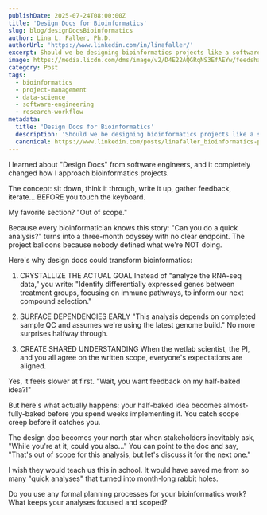```yaml
---
publishDate: 2025-07-24T08:00:00Z
title: 'Design Docs for Bioinformatics'
slug: blog/designDocsBioinformatics
author: Lina L. Faller, Ph.D.
authorUrl: 'https://www.linkedin.com/in/linafaller/'
excerpt: Should we be designing bioinformatics projects like a software engineer?
image: https://media.licdn.com/dms/image/v2/D4E22AQGRqNS3EfAEYw/feedshare-shrink_2048_1536/B4EZg9JHyPGoAo-/0/1753372458780?e=1756339200&v=beta&t=qILTMVlGtmP3SdOhn3_zL_OANjUVESTI3JiKcstMjx8
category: Post
tags:
  - bioinformatics
  - project-management
  - data-science
  - software-engineering
  - research-workflow
metadata:
  title: 'Design Docs for Bioinformatics'
  description: 'Should we be designing bioinformatics projects like a software engineer?'
  canonical: https://www.linkedin.com/posts/linafaller_bioinformatics-projectmanagement-datascience-activity-7354177122690555904-PaHu?utm_source=share&utm_medium=member_desktop&rcm=ACoAAATZB5MBqJ_1K5vjD4H8pzXOCeXJAzwKjQs
---
```


I learned about "Design Docs" from software engineers, and it completely changed how I approach bioinformatics projects.

The concept: sit down, think it through, write it up, gather feedback, iterate... BEFORE you touch the keyboard.

My favorite section? "Out of scope."

Because every bioinformatician knows this story: "Can you do a quick analysis?" turns into a three-month odyssey with no clear endpoint. The project balloons because nobody defined what we're NOT doing.

Here's why design docs could transform bioinformatics:

1. CRYSTALLIZE THE ACTUAL GOAL Instead of "analyze the RNA-seq data," you write: "Identify differentially expressed genes between treatment groups, focusing on immune pathways, to inform our next compound selection."

2. SURFACE DEPENDENCIES EARLY "This analysis depends on completed sample QC and assumes we're using the latest genome build." No more surprises halfway through.

3. CREATE SHARED UNDERSTANDING When the wetlab scientist, the PI, and you all agree on the written scope, everyone's expectations are aligned.

Yes, it feels slower at first. "Wait, you want feedback on my half-baked idea?!"

But here's what actually happens: your half-baked idea becomes almost-fully-baked before you spend weeks implementing it. You catch scope creep before it catches you.

The design doc becomes your north star when stakeholders inevitably ask, "While you're at it, could you also..." You can point to the doc and say, "That's out of scope for this analysis, but let's discuss it for the next one."

I wish they would teach us this in school. It would have saved me from so many "quick analyses" that turned into month-long rabbit holes.

Do you use any formal planning processes for your bioinformatics work? What keeps your analyses focused and scoped?
